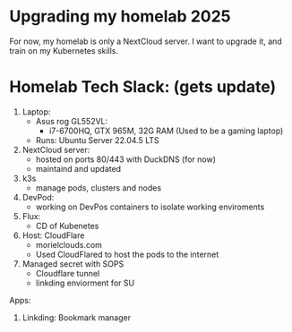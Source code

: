 # Upgrading my homelab 2025

For now, my homelab is only a NextCloud server.
I want to upgrade it, and train on my Kubernetes skills.

# Homelab Tech Slack: (gets update)
1. Laptop: 
   - Asus rog GL552VL: 
      - i7-6700HQ, GTX 965M, 32G RAM (Used to be a gaming laptop)
   - Runs: Ubuntu Server 22.04.5 LTS
3. NextCloud server:
   - hosted on ports 80/443 with DuckDNS (for now)
   - maintaind and updated
4. k3s
   - manage pods, clusters and nodes
5. DevPod:
   - working on DevPos containers to isolate working enviroments
6. Flux:
   - CD of Kubenetes
7. Host: CloudFlare
   - morielclouds.com
   - Used CloudFlared to host the pods to the internet
8. Managed secret with SOPS
   - Cloudflare tunnel
   - linkding enviorment for SU

Apps:
1. Linkding: Bookmark manager